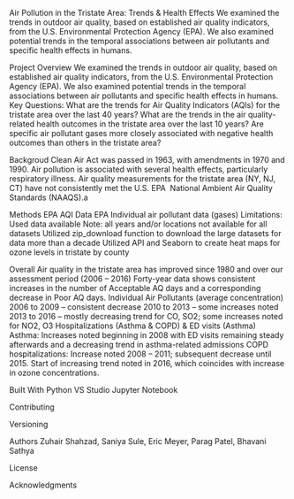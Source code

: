 Air Pollution in the Tristate Area: Trends & Health Effects
We examined the trends in outdoor air quality, based on established air quality indicators, from the U.S. Environmental Protection Agency (EPA). We also examined potential trends in the temporal associations between air pollutants and specific health effects in humans.

Project Overview
We examined the trends in outdoor air quality, based on established air quality indicators, from the U.S. Environmental Protection Agency (EPA). We also examined potential trends in the temporal associations between air pollutants and specific health effects in humans. 
Key Questions:
What are the trends for Air Quality Indicators (AQIs) for the tristate area over the last 40 years?
What are the trends in the air quality-related health outcomes in the tristate area over the last 10 years?
Are specific air pollutant gases more closely associated with negative health outcomes than others in the tristate area?

Backgroud
Clean Air Act was passed in 1963, with amendments in 1970 and 1990. 
Air pollution is associated with several health effects, particularly respiratory illness.
Air quality measurements for the tristate area (NY, NJ, CT) have not consistently met the U.S. EPA  National Ambient Air Quality Standards (NAAQS).a

Methods
EPA AQI Data
EPA Individual air pollutant data (gases)
Limitations:  Used data available
Note: all years and/or locations not available for all datasets
Utilized zip_download function to download the large datasets for data more than a decade
Utilized API and Seaborn to create heat maps for ozone levels in tristate by county

Overall
Air quality in the tristate area has improved since 1980 and over our assessment period (2006 – 2016)
Forty-year data shows consistent increases in the number of Acceptable AQ days and a corresponding decrease in Poor AQ days.
Individual Air Pollutants (average concentration)
2006 to 2009 – consistent decrease
2010 to 2013 – some increases noted
2013 to 2016 – mostly decreasing trend for CO, SO2; some increases noted for NO2, O3
Hospitalizations (Asthma & COPD) & ED visits (Asthma)
Asthma: Increases noted beginning in 2008 with ED visits remaining steady afterwards and a decreasing trend in asthma-related admissions
COPD hospitalizations: Increase noted 2008 – 2011; subsequent decrease until 2015.
Start of increasing trend noted in 2016, which coincides with increase in ozone concentrations. 

Built With
Python
VS Studio
Jupyter Notebook

Contributing


Versioning


Authors
Zuhair Shahzad, Saniya Sule, Eric Meyer, Parag Patel, Bhavani Sathya

License


Acknowledgments
